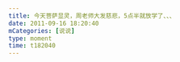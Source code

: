 ```yaml
---
title: 今天菩萨显灵，周老师大发慈悲，5点半就放学了、、、
date: 2011-09-16 18:20:40
mCategories: [说说]
type: moment
time: t182040
---
```



